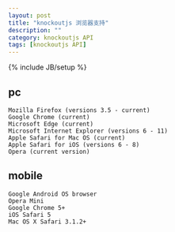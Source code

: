 ```yaml
---
layout: post
title: "knockoutjs 浏览器支持"
description: ""
category: knockoutjs API
tags: [knockoutjs API]
---
```

{% include JB/setup %}

## pc

	Mozilla Firefox (versions 3.5 - current)
	Google Chrome (current)
	Microsoft Edge (current)
	Microsoft Internet Explorer (versions 6 - 11)
	Apple Safari for Mac OS (current)
	Apple Safari for iOS (versions 6 - 8)
	Opera (current version)


## mobile

	Google Android OS browser
	Opera Mini
	Google Chrome 5+
	iOS Safari 5
	Mac OS X Safari 3.1.2+